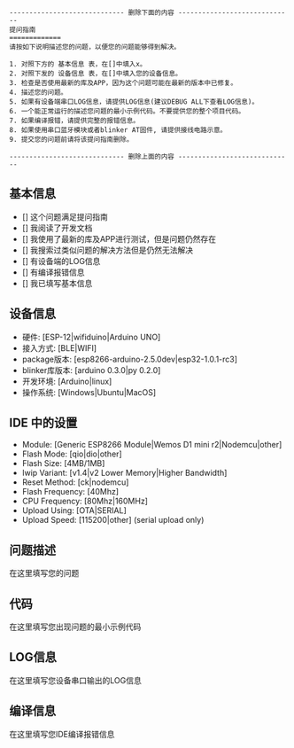 ``` 
----------------------------- 删除下面的内容 -----------------------------  
提问指南  
=============
请按如下说明描述您的问题，以便您的问题能够得到解决。  

1. 对照下方的 基本信息 表，在[]中填入x。  
2. 对照下发的 设备信息 表，在[]中填入您的设备信息。
3. 检查是否使用最新的库及APP，因为这个问题可能在最新的版本中已修复。
4. 描述您的问题。
5. 如果有设备端串口LOG信息，请提供LOG信息(建议DEBUG ALL下查看LOG信息)。
6. 一个能正常运行的描述您问题的最小示例代码。不要提供您的整个项目代码。
7. 如果编译报错，请提供完整的报错信息。
8. 如果使用串口蓝牙模块或者blinker AT固件, 请提供接线电路示意。
9. 提交您的问题前请将该提问指南删除。

----------------------------- 删除上面的内容 -----------------------------  
```

## 基本信息

* [] 这个问题满足提问指南
* [] 我阅读了开发文档
* [] 我使用了最新的库及APP进行测试，但是问题仍然存在
* [] 我搜索过类似问题的解决方法但是仍然无法解决
* [] 有设备端的LOG信息
* [] 有编译报错信息
* [] 我已填写基本信息

## 设备信息

* 硬件: [ESP-12|wifiduino|Arduino UNO]
* 接入方式: [BLE|WIFI]
* package版本: [esp8266-arduino-2.5.0dev|esp32-1.0.1-rc3]
* blinker库版本: [arduino 0.3.0|py 0.2.0]
* 开发环境: [Arduino|linux]
* 操作系统: [Windows|Ubuntu|MacOS]

## IDE 中的设置

* Module: [Generic ESP8266 Module|Wemos D1 mini r2|Nodemcu|other]
* Flash Mode: [qio|dio|other]
* Flash Size: [4MB/1MB]
* lwip Variant: [v1.4|v2 Lower Memory|Higher Bandwidth]
* Reset Method: [ck|nodemcu]
* Flash Frequency: [40Mhz]
* CPU Frequency: [80Mhz|160MHz]
* Upload Using: [OTA|SERIAL]
* Upload Speed: [115200|other] (serial upload only)

## 问题描述

在这里填写您的问题

## 代码

在这里填写您出现问题的最小示例代码

## LOG信息

在这里填写您设备串口输出的LOG信息

## 编译信息

在这里填写您IDE编译报错信息
